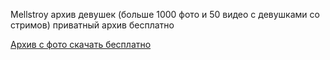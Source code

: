 Mellstroy архив девушек (больше 1000 фото и 50 видео с девушками со стримов) приватный архив бесплатно
<p dir="auto"><a href="http://cloudanex.com/file/14e2546" rel="nofollow">Архив с фото скачать бесплатно</a></p>
